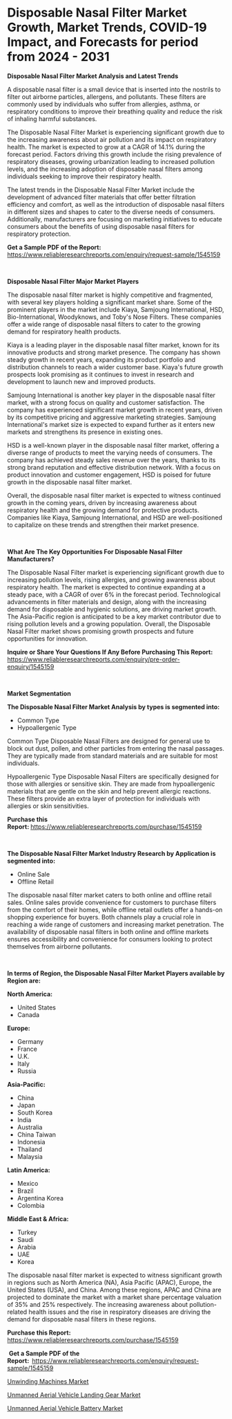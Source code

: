 <p><h1>Disposable Nasal Filter Market Growth, Market Trends, COVID-19 Impact, and Forecasts for period from 2024 - 2031</h1></p><p><strong>Disposable Nasal Filter Market Analysis and Latest Trends</strong></p>
<p><p>A disposable nasal filter is a small device that is inserted into the nostrils to filter out airborne particles, allergens, and pollutants. These filters are commonly used by individuals who suffer from allergies, asthma, or respiratory conditions to improve their breathing quality and reduce the risk of inhaling harmful substances.</p><p>The Disposable Nasal Filter Market is experiencing significant growth due to the increasing awareness about air pollution and its impact on respiratory health. The market is expected to grow at a CAGR of 14.1% during the forecast period. Factors driving this growth include the rising prevalence of respiratory diseases, growing urbanization leading to increased pollution levels, and the increasing adoption of disposable nasal filters among individuals seeking to improve their respiratory health.</p><p>The latest trends in the Disposable Nasal Filter Market include the development of advanced filter materials that offer better filtration efficiency and comfort, as well as the introduction of disposable nasal filters in different sizes and shapes to cater to the diverse needs of consumers. Additionally, manufacturers are focusing on marketing initiatives to educate consumers about the benefits of using disposable nasal filters for respiratory protection.</p></p>
<p><strong>Get a Sample PDF of the Report:&nbsp;</strong> <a href="https://www.reliableresearchreports.com/enquiry/request-sample/1545159">https://www.reliableresearchreports.com/enquiry/request-sample/1545159</a></p>
<p>&nbsp;</p>
<p><strong>Disposable Nasal Filter Major Market Players</strong></p>
<p><p>The disposable nasal filter market is highly competitive and fragmented, with several key players holding a significant market share. Some of the prominent players in the market include Kiaya, Samjoung International, HSD, Bio-International, Woodyknows, and Toby's Nose Filters. These companies offer a wide range of disposable nasal filters to cater to the growing demand for respiratory health products.</p><p>Kiaya is a leading player in the disposable nasal filter market, known for its innovative products and strong market presence. The company has shown steady growth in recent years, expanding its product portfolio and distribution channels to reach a wider customer base. Kiaya's future growth prospects look promising as it continues to invest in research and development to launch new and improved products.</p><p>Samjoung International is another key player in the disposable nasal filter market, with a strong focus on quality and customer satisfaction. The company has experienced significant market growth in recent years, driven by its competitive pricing and aggressive marketing strategies. Samjoung International's market size is expected to expand further as it enters new markets and strengthens its presence in existing ones.</p><p>HSD is a well-known player in the disposable nasal filter market, offering a diverse range of products to meet the varying needs of consumers. The company has achieved steady sales revenue over the years, thanks to its strong brand reputation and effective distribution network. With a focus on product innovation and customer engagement, HSD is poised for future growth in the disposable nasal filter market.</p><p>Overall, the disposable nasal filter market is expected to witness continued growth in the coming years, driven by increasing awareness about respiratory health and the growing demand for protective products. Companies like Kiaya, Samjoung International, and HSD are well-positioned to capitalize on these trends and strengthen their market presence.</p></p>
<p>&nbsp;</p>
<p><strong>What Are The Key Opportunities For Disposable Nasal Filter Manufacturers?</strong></p>
<p><p>The Disposable Nasal Filter market is experiencing significant growth due to increasing pollution levels, rising allergies, and growing awareness about respiratory health. The market is expected to continue expanding at a steady pace, with a CAGR of over 6% in the forecast period. Technological advancements in filter materials and design, along with the increasing demand for disposable and hygienic solutions, are driving market growth. The Asia-Pacific region is anticipated to be a key market contributor due to rising pollution levels and a growing population. Overall, the Disposable Nasal Filter market shows promising growth prospects and future opportunities for innovation.</p></p>
<p><strong>Inquire or Share Your Questions If Any Before Purchasing This Report:</strong> <a href="https://www.reliableresearchreports.com/enquiry/pre-order-enquiry/1545159">https://www.reliableresearchreports.com/enquiry/pre-order-enquiry/1545159</a></p>
<p>&nbsp;</p>
<p><strong>Market Segmentation</strong></p>
<p><strong>The Disposable Nasal Filter Market Analysis by types is segmented into:</strong></p>
<p><ul><li>Common Type</li><li>Hypoallergenic Type</li></ul></p>
<p><p>Common Type Disposable Nasal Filters are designed for general use to block out dust, pollen, and other particles from entering the nasal passages. They are typically made from standard materials and are suitable for most individuals.</p><p>Hypoallergenic Type Disposable Nasal Filters are specifically designed for those with allergies or sensitive skin. They are made from hypoallergenic materials that are gentle on the skin and help prevent allergic reactions. These filters provide an extra layer of protection for individuals with allergies or skin sensitivities.</p></p>
<p><strong>Purchase this Report:&nbsp;</strong><a href="https://www.reliableresearchreports.com/purchase/1545159">https://www.reliableresearchreports.com/purchase/1545159</a></p>
<p>&nbsp;</p>
<p><strong>The Disposable Nasal Filter Market Industry Research by Application is segmented into:</strong></p>
<p><ul><li>Online Sale</li><li>Offline Retail</li></ul></p>
<p><p>The disposable nasal filter market caters to both online and offline retail sales. Online sales provide convenience for customers to purchase filters from the comfort of their homes, while offline retail outlets offer a hands-on shopping experience for buyers. Both channels play a crucial role in reaching a wide range of customers and increasing market penetration. The availability of disposable nasal filters in both online and offline markets ensures accessibility and convenience for consumers looking to protect themselves from airborne pollutants.</p></p>
<p>&nbsp;</p>
<p><strong>In terms of Region, the Disposable Nasal Filter Market Players available by Region are:</strong></p>
<p>
    <p> <strong> North America: </strong>
        <ul>
            <li>United States</li>
            <li>Canada</li>
        </ul>
        </p> 
    <p> <strong> Europe: </strong>
        <ul>
            <li>Germany</li>
            <li>France</li>
            <li>U.K.</li>
            <li>Italy</li>
            <li>Russia</li>
        </ul>
        </p> 
    <p> <strong> Asia-Pacific: </strong>
        <ul>
            <li>China</li>
            <li>Japan</li>
            <li>South Korea</li>
            <li>India</li>
            <li>Australia</li>
            <li>China Taiwan</li>
            <li>Indonesia</li>
            <li>Thailand</li>
            <li>Malaysia</li>
        </ul>
        </p> 
    <p> <strong> Latin America: </strong>
        <ul>
            <li>Mexico</li>
            <li>Brazil</li>
            <li>Argentina Korea</li>
            <li>Colombia</li>
        </ul>
        </p> 
    <p> <strong> Middle East & Africa: </strong>
        <ul>
            <li>Turkey</li>
            <li>Saudi</li>
            <li>Arabia</li>
            <li>UAE</li>
            <li>Korea</li>
        </ul>
    </p>
    </p>
<p><p>The disposable nasal filter market is expected to witness significant growth in regions such as North America (NA), Asia Pacific (APAC), Europe, the United States (USA), and China. Among these regions, APAC and China are projected to dominate the market with a market share percentage valuation of 35% and 25% respectively. The increasing awareness about pollution-related health issues and the rise in respiratory diseases are driving the demand for disposable nasal filters in these regions.</p></p>
<p><strong>Purchase this Report: </strong><a href="https://www.reliableresearchreports.com/purchase/1545159">https://www.reliableresearchreports.com/purchase/1545159</a></p>
<p>&nbsp;<strong>Get a Sample PDF of the Report:&nbsp;&nbsp;</strong><a href="https://www.reliableresearchreports.com/enquiry/request-sample/1545159">https://www.reliableresearchreports.com/enquiry/request-sample/1545159</a></p>
<p><strong></strong></p>
<p><p><a href="https://view.publitas.com/reportprime-1/unwinding-machines-market-research-report-unlocks-analysis-on-the-market-financial-status-market-size-and-market-revenue-upto-2031/">Unwinding Machines Market</a></p><p><a href="https://boundless-drawbridge-702.notion.site/Unmanned-Aerial-Vehicle-Landing-Gear-Market-with-the-goal-of-estimating-the-market-size-and-future-g-fa6bddfa41144793a9755e40c56f37d3">Unmanned Aerial Vehicle Landing Gear Market</a></p><p><a href="https://gamy-alyssum-396.notion.site/Unmanned-Aerial-Vehicle-Battery-Market-Analysis-Examines-its-Scope-on-Growth-Opportunities-and-Fore-5ea6081d798a46049f781165d0471aac">Unmanned Aerial Vehicle Battery Market</a></p></p>